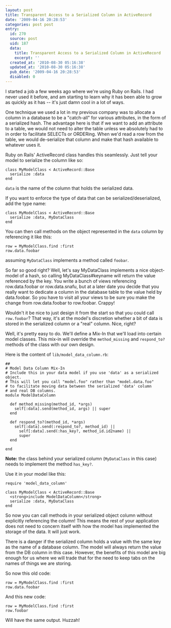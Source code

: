 ```yaml
---
layout: post
title: Transparent Access to a Serialized Column in ActiveRecord
date: '2009-04-16 20:28:53'
categories: post post
entry:
  id: 270
  source: post
  uid: 187
  data:
    title: Transparent Access to a Serialized Column in ActiveRecord
    excerpt: ''
  created_at: '2010-08-30 05:16:38'
  updated_at: '2010-08-30 05:16:38'
  pub_date: '2009-04-16 20:28:53'
  disabled: 0
---
```


I started a job a few weeks ago where we're using Ruby on Rails. I had never used it before, and am starting to learn why it has been able to grow as quickly as it has -- it's just damn cool in a lot of ways.

One technique we used a lot in my previous company was to allocate a column in a database to be a "catch-all" for various attributes, in the form of a serialized hash. The advantage here is that if we want to add an attribute to a table, we would not need to alter the table unless we absolutely had to in order to facilitate SELECTs or ORDERing. When we'd read a row from the table, we would de-serialize that column and make that hash available to whatever uses it.

Ruby on Rails' ActiveRecord class handles this seamlessly. Just tell your model to serialize the column like so:

```
class MyModelClass < ActiveRecord::Base
  serialize :data
end
```

`data` is the name of the column that holds the serialized data.

If you want to enforce the type of data that can be serialized/deserialized, add the type name:

```
class MyModelClass < ActiveRecord::Base
  serialize :data, MyDataClass
end
```

You can then call methods on the object represented in the `data` column by referencing it like this:

```
row = MyModelClass.find :first
row.data.foobar
```

assuming `MyDataClass` implements a method called `foobar`.

So far so good right? Well, let's say MyDataClass implements a nice object-model of a hash, so calling MyDataClass#keyname will return the value referenced by the key. You write a bunch of views referencing row.data.foobar or row.data.snafu, but at a later date you decide that you really want to dedicate a column in the database table to the value held by data.foobar. So you have to visit all your views to be sure you make the change from row.data.foobar to row.foobar. Crappy!

Wouldn't it be nice to just design it from the start so that you could call `row.foobar`? That way, it's at the model's discretion whether a bit of data is stored in the serialized column or a "real" column. Nice, right?

Well, it's pretty easy to do. We'll define a Mix-In that we'll load into certain model classes. This mix-in will override the `method_missing` and `respond_to?` methods of the class with our own design.

Here is the content of `lib/model_data_column.rb`:

```
##
# Model Data Column Mix-In
# Include this in your data model if you use 'data' as a serialized object.
# This will let you call "model.foo" rather than "model.data.foo"
# to facilitate moving data between the serialized 'data' column
# and real DB columns.
module ModelDataColumn

  def method_missing(method_id, *args)
    self[:data].send(method_id, args) || super
  end

  def respond_to?(method_id, *args)
    self[:data].send(:respond_to?, method_id) ||
      self[:data].send(:has_key?, method_id.id2name) ||
      super
  end

end
```

**Note:** the class behind your serialized column (`MyDataClass` in this case) needs to implement the method `has_key?`.

Use it in your model like this:

```
require 'model_data_column'

class MyModelClass < ActiveRecord::Base
  <strong>include ModelDataColumn</strong>
  serialize :data, MyDataClass
end
```

So now you can call methods in your serialized object column without explicitly referencing the column! This means the rest of your application does not need to concern itself with how the model has implemented the storage of the data. It will just work.

There is a danger if the serialized column holds a value with the same key as the name of a database column. The model will always return the value from the DB column in this case. However, the benefits of this model are big enough for us where we will trade that for the need to keep tabs on the names of things we are storing.

So now this old code:

```
row = MyModelClass.find :first
row.data.foobar
```

And this new code:

```
row = MyModelClass.find :first
row.foobar
```

Will have the same output. Huzzah!
